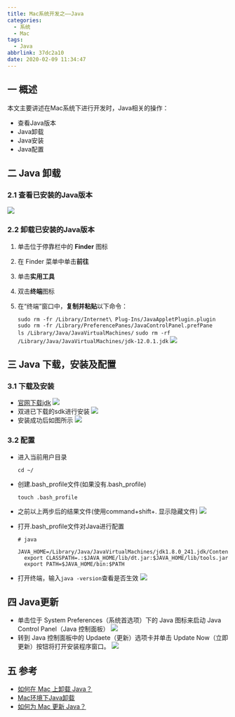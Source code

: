 ```yaml
---
title: Mac系统开发之——Java
categories:
  - 系统
  - Mac
tags:
  - Java
abbrlink: 37dc2a10
date: 2020-02-09 11:34:47
---
```

## 一 概述
本文主要讲述在Mac系统下进行开发时，Java相关的操作：  
- 查看Java版本
- Java卸载
- Java安装
- Java配置

<!--more-->

## 二 Java 卸载

### 2.1 查看已安装的Java版本

![][1]
### 2.2 卸载已安装的Java版本

1. 单击位于停靠栏中的 **Finder** 图标
2. 在 Finder 菜单中单击**前往**
3. 单击**实用工具**
4. 双击**终端**图标
5. 在“终端”窗口中，**复制并粘贴**以下命令：
  
   `sudo rm -fr /Library/Internet\ Plug-Ins/JavaAppletPlugin.plugin` 
   `sudo rm -fr /Library/PreferencePanes/JavaControlPanel.prefPane`  
   `ls /Library/Java/JavaVirtualMachines/`
   `sudo rm -rf /Library/Java/JavaVirtualMachines/jdk-12.0.1.jdk`
![][2]

## 三 Java 下载，安装及配置
### 3.1 下载及安装
* [官网下载jdk][3]
![][4]
* 双进已下载的sdk进行安装
![][5]
* 安装成功后如图所示 
![][6]
### 3.2 配置
* 进入当前用户目录

  `cd ~/`

* 创建.bash_profile文件(如果没有.bash_profile)

  `touch .bash_profile`

* 之前以上两步后的结果文件(使用command+shift+. 显示隐藏文件)
  ![][7]

* 打开.bash_profile文件对Java进行配置
  ```
  # java
    JAVA_HOME=/Library/Java/JavaVirtualMachines/jdk1.8.0_241.jdk/Contents/Home
    export CLASSPATH=.:$JAVA_HOME/lib/dt.jar:$JAVA_HOME/lib/tools.jar
    export PATH=$JAVA_HOME/bin:$PATH
  ```

* 打开终端，输入`java -version`查看是否生效
![][8]
## 四 Java更新
* 单击位于 System Preferences（系统首选项）下的 Java 图标来启动 Java Control Panel（Java 控制面板）
![][9]
* 转到 Java 控制面板中的 Updaete（更新）选项卡并单击 Update Now（立即更新）按钮将打开安装程序窗口。
![][10]

## 五 参考
* [如何在 Mac 上卸载 Java？][11]
* [Mac环境下Java卸载][12]
* [如何为 Mac 更新 Java？][13]


[1]:https://images.pgzxc.com//java-version-look-uninstall.png
[2]:https://images.pgzxc.com//java-uninstall-progress.png
[3]:https://www.oracle.com/technetwork/java/javase/downloads/jdk8-downloads-2133151.html
[4]:https://images.pgzxc.com//java-net-download.png
[5]:https://images.pgzxc.com//java-install-start.png
[6]:https://images.pgzxc.com//java-install-success.png
[7]:https://images.pgzxc.com//java-config-bash-profile.png
[8]:https://images.pgzxc.com//java-version.png
[9]:https://images.pgzxc.com//java-update-pianhao.png
[10]:https://images.pgzxc.com//java_update-setting.png
[11]:https://www.java.com/zh_CN/download/help/mac_uninstall_java.xml
[12]:https://blog.csdn.net/qq_43212747/article/details/88140407
[13]:https://www.java.com/zh_CN/download/help/mac_java_update.xml
